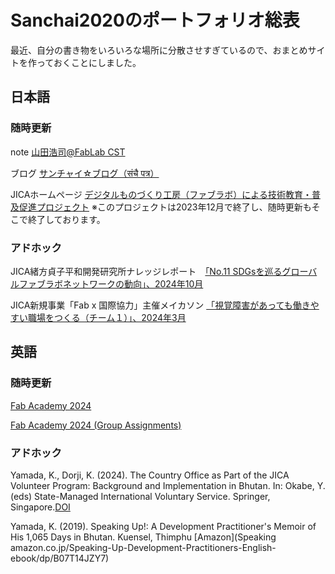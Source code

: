 # Sanchai2020のポートフォリオ総表

最近、自分の書き物をいろいろな場所に分散させすぎているので、おまとめサイトを作っておくことにしました。

## **日本語**
### **随時更新**
note [山田浩司@FabLab CST](https://note.com/sanchai2022)

ブログ [サンチャイ☆ブログ（संचै पत्र）](https://sanchaiblog2005.seesaa.net/)

JICAホームページ [デジタルものづくり工房（ファブラボ）による技術教育・普及促進プロジェクト](https://www.jica.go.jp/oda/project/1900281/index.html)
※このプロジェクトは2023年12月で終了し、随時更新もそこで終了しております。


### **アドホック**
JICA緒方貞子平和開発研究所ナレッジレポート　[「No.11 SDGsを巡るグローバルファブラボネットワークの動向」、2024年10月](https://www.jica.go.jp/jica_ri/publication/knowledge/1553204_24089.html)

JICA新規事業「Fab x 国際協力」主催メイカソン [「視覚障害があっても働きやすい職場をつくる（チーム１）」、2024年3月](https://fabble.cc/fablabshinagawa/jicamakeathon202402-1)

## **英語**
### **随時更新**
[Fab Academy 2024](https://fabacademy.org/2024/labs/kannai/students/koji-yamada/)

[Fab Academy 2024 (Group Assignments)](https://fabacademy.org/2024/labs/kannai/)

### **アドホック**
Yamada, K., Dorji, K. (2024). The Country Office as Part of the JICA Volunteer Program: Background and Implementation in Bhutan. In: Okabe, Y. (eds) State-Managed International Voluntary Service. Springer, Singapore.[DOI](https://doi.org/10.1007/978-981-97-3615-7_7)

Yamada, K. (2019). Speaking Up!: A Development Practitioner's Memoir of His 1,065 Days in Bhutan. Kuensel, Thimphu 
[Amazon](Speaking amazon.co.jp/Speaking-Up-Development-Practitioners-English-ebook/dp/B07T14JZY7)